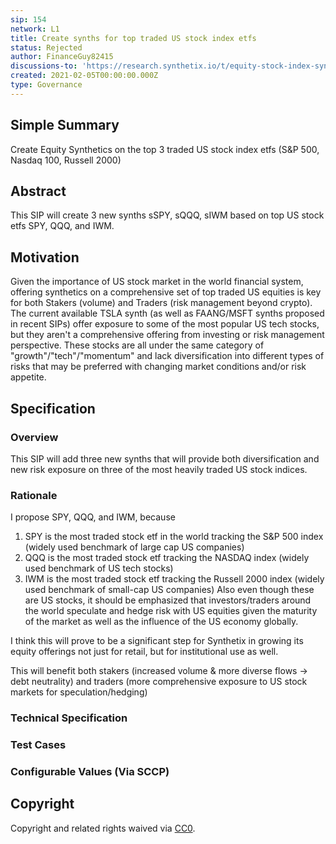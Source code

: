 ```yaml
---
sip: 154
network: L1
title: Create synths for top traded US stock index etfs
status: Rejected
author: FinanceGuy82415
discussions-to: 'https://research.synthetix.io/t/equity-stock-index-synths/324'
created: 2021-02-05T00:00:00.000Z
type: Governance
---
```


<!--You can leave these HTML comments in your merged SIP and delete the visible duplicate text guides, they will not appear and may be helpful to refer to if you edit it again. This is the suggested template for new SIPs. Note that an SIP number will be assigned by an editor. When opening a pull request to submit your SIP, please use an abbreviated title in the filename, `sip-draft_title_abbrev.md`. The title should be 44 characters or less.-->

## Simple Summary

<!--"If you can't explain it simply, you don't understand it well enough." Simply describe the outcome the proposed changes intends to achieve. This should be non-technical and accessible to a casual community member.-->

Create Equity Synthetics on the top 3 traded US stock index etfs (S&P 500, Nasdaq 100, Russell 2000)

## Abstract

<!--A short (~200 word) description of the proposed change, the abstract should clearly describe the proposed change. This is what *will* be done if the SIP is implemented, not *why* it should be done or *how* it will be done. If the SIP proposes deploying a new contract, write, "we propose to deploy a new contract that will do x".-->

This SIP will create 3 new synths sSPY, sQQQ, sIWM based on top US stock etfs SPY, QQQ, and IWM.

## Motivation

<!--This is the problem statement. This is the *why* of the SIP. It should clearly explain *why* the current state of the protocol is inadequate.  It is critical that you explain *why* the change is needed, if the SIP proposes changing how something is calculated, you must address *why* the current calculation is innaccurate or wrong. This is not the place to describe how the SIP will address the issue!-->

Given the importance of US stock market in the world financial system, offering synthetics on a comprehensive set of top traded US equities is key for both Stakers (volume) and Traders (risk management beyond crypto).
The current available TSLA synth (as well as FAANG/MSFT synths proposed in recent SIPs) offer exposure to some of the most popular US tech stocks, but they aren't a comprehensive offering from investing or risk management perspective. These stocks are all under the same category of "growth"/"tech"/"momentum" and lack diversification into different types of risks that may be preferred with changing market conditions and/or risk appetite.

## Specification

<!--The specification should describe the syntax and semantics of any new feature, there are five sections
1. Overview
2. Rationale
3. Technical Specification
4. Test Cases
5. Configurable Values
-->

### Overview

<!--This is a high level overview of *how* the SIP will solve the problem. The overview should clearly describe how the new feature will be implemented.-->

This SIP will add three new synths that will provide both diversification and new risk exposure on three of the most heavily traded US stock indices.

### Rationale

<!--This is where you explain the reasoning behind how you propose to solve the problem. Why did you propose to implement the change in this way, what were the considerations and trade-offs. The rationale fleshes out what motivated the design and why particular design decisions were made. It should describe alternate designs that were considered and related work. The rationale may also provide evidence of consensus within the community, and should discuss important objections or concerns raised during discussion.-->

I propose SPY, QQQ, and IWM, because

1. SPY is the most traded stock etf in the world tracking the S&P 500 index (widely used benchmark of large cap US companies)
2. QQQ is the most traded stock etf tracking the NASDAQ index (widely used benchmark of US tech stocks)
3. IWM is the most traded stock etf tracking the Russell 2000 index (widely used benchmark of small-cap US companies)
   Also even though these are US stocks, it should be emphasized that investors/traders around the world speculate and hedge risk with US equities given the maturity of the market as well as the influence of the US economy globally.

I think this will prove to be a significant step for Synthetix in growing its equity offerings not just for retail, but for institutional use as well.

This will benefit both stakers (increased volume & more diverse flows -> debt neutrality) and traders (more comprehensive exposure to US stock markets for speculation/hedging)

### Technical Specification

<!--The technical specification should outline the public API of the changes proposed. That is, changes to any of the interfaces Synthetix currently exposes or the creations of new ones.-->

### Test Cases

<!--Test cases for an implementation are mandatory for SIPs but can be included with the implementation..-->

### Configurable Values (Via SCCP)

<!--Please list all values configurable via SCCP under this implementation.-->

## Copyright

Copyright and related rights waived via [CC0](https://creativecommons.org/publicdomain/zero/1.0/).
